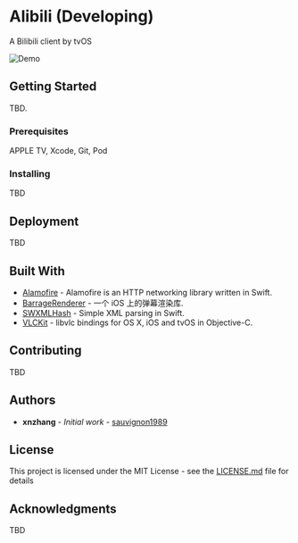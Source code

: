 # Alibili (Developing)
A Bilibili client by tvOS

![Demo](https://raw.githubusercontent.com/sauvignon1989/Alibili/develop/demo.gif "Demo Screenshot")


## Getting Started

TBD.

### Prerequisites

APPLE TV, Xcode, Git, Pod

### Installing

TBD

## Deployment

TBD

## Built With

* [Alamofire](https://github.com/Alamofire/Alamofire) - Alamofire is an HTTP networking library written in Swift.
* [BarrageRenderer](https://github.com/unash/BarrageRenderer) - 一个 iOS 上的弹幕渲染库.
* [SWXMLHash](https://github.com/drmohundro/SWXMLHash) - Simple XML parsing in Swift.
* [VLCKit](https://code.videolan.org/videolan/VLCKit) - libvlc bindings for OS X, iOS and tvOS in Objective-C.

## Contributing

TBD

## Authors

* **xnzhang** - *Initial work* - [sauvignon1989](https://sauvignon1989.github.io/)

## License

This project is licensed under the MIT License - see the [LICENSE.md](LICENSE.md) file for details

## Acknowledgments

TBD

